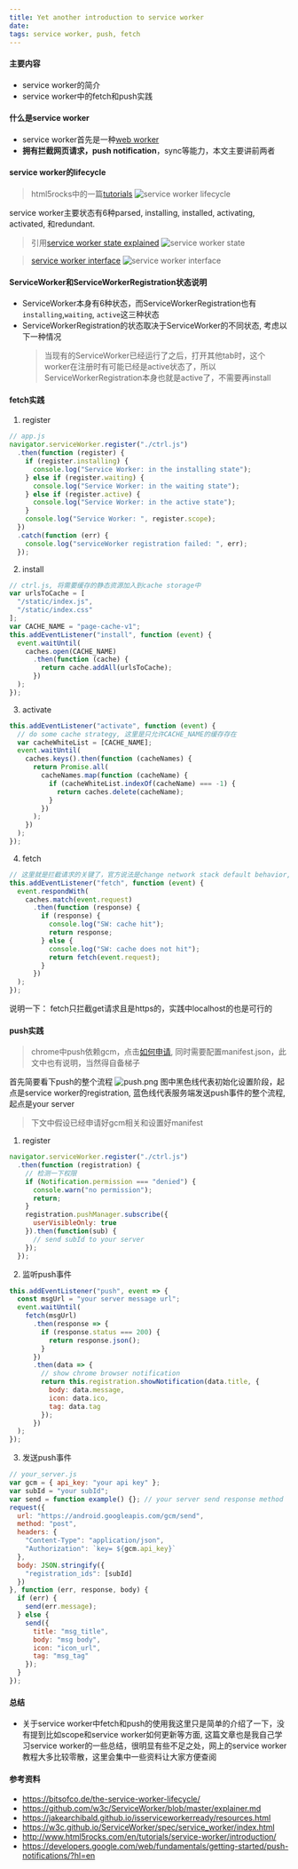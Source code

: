 ```yaml
---
title: Yet another introduction to service worker
date:
tags: service worker, push, fetch
---
```


#### 主要内容
- service worker的简介
- service worker中的fetch和push实践

#### 什么是service worker
- service worker首先是一种[web worker](http://www.html5rocks.com/en/tutorials/workers/basics/)
- **拥有拦截网页请求，push notification**，sync等能力，本文主要讲前两者

#### service worker的lifecycle
> html5rocks中的一篇[tutorials](http://www.html5rocks.com/en/tutorials/service-worker/introduction/)
![service worker lifecycle](https://www.skyitachi.cn/oss/pic/sw-lifecycle-small.png)

service worker主要状态有6种parsed, installing, installed, activating, activated, 和redundant.
> 引用[service worker state explained](https://bitsofco.de/the-service-worker-lifecycle/)
![service worker state](https://bitsofco.de/content/images/2016/07/Lifecycle-3.png)

> [service worker interface](https://w3c.github.io/ServiceWorker/spec/service_worker/index.html#service-worker-interface)
![service worker interface](https://www.skyitachi.cn/oss/pic/sw-interface.png)

#### ServiceWorker和ServiceWorkerRegistration状态说明
- ServiceWorker本身有6种状态，而ServiceWorkerRegistration也有`installing`,`waiting`, `active`这三种状态
- ServiceWorkerRegistration的状态取决于ServiceWorker的不同状态, 考虑以下一种情况
  > 当现有的ServiceWorker已经运行了之后，打开其他tab时，这个worker在注册时有可能已经是active状态了，所以ServiceWorkerRegistration本身也就是active了，不需要再install

#### fetch实践
1. register
```javascript
// app.js
navigator.serviceWorker.register("./ctrl.js")
  .then(function (register) {
    if (register.installing) {
      console.log("Service Worker: in the installing state");
    } else if (register.waiting) {
      console.log("Service Worker: in the waiting state");
    } else if (register.active) {
      console.log("Service Worker: in the active state");
    }
    console.log("Service Worker: ", register.scope);
  })
  .catch(function (err) {
    console.log("serviceWorker registration failed: ", err);
  });
```
2. install
```javascript
// ctrl.js, 将需要缓存的静态资源加入到cache storage中
var urlsToCache = [
  "/static/index.js", 
  "/static/index.css"
];
var CACHE_NAME = "page-cache-v1";
this.addEventListener("install", function (event) {
  event.waitUntil(
    caches.open(CACHE_NAME)
      .then(function (cache) {
        return cache.addAll(urlsToCache);
      })
  );
});
```
3. activate
```javascript
this.addEventListener("activate", function (event) {
  // do some cache strategy, 这里是只允许CACHE_NAME的缓存存在
  var cacheWhiteList = [CACHE_NAME];
  event.waitUntil(
    caches.keys().then(function (cacheNames) {
      return Promise.all(
        cacheNames.map(function (cacheName) {
          if (cacheWhiteList.indexOf(cacheName) === -1) {
            return caches.delete(cacheName);
          }
        })
      );
    })
  );
});
```
4. fetch
```javascript
// 这里就是拦截请求的关键了，官方说法是change network stack default behavior, 即使是offline的时候也是可触发fetch的
this.addEventListener("fetch", function (event) {
  event.respondWith(
    caches.match(event.request)
      .then(function (response) {
        if (response) {
          console.log("SW: cache hit");
          return response;
        } else {
          console.log("SW: cache does not hit");
          return fetch(event.request);
        }
      })
  );
});
```
说明一下： fetch只拦截get请求且是https的，实践中localhost的也是可行的

#### push实践
> chrome中push依赖gcm，点击[如何申请](https://developers.google.com/web/fundamentals/getting-started/push-notifications/step-04?hl=en), 同时需要配置manifest.json，此文中也有说明，当然得自备梯子

首先简要看下push的整个流程
![push.png](https://www.skyitachi.cn/oss/pic/sw-push.png)
图中黑色线代表初始化设置阶段，起点是service worker的registration,
蓝色线代表服务端发送push事件的整个流程, 起点是your server
> 下文中假设已经申请好gcm相关和设置好manifest

1. register
```javascript
navigator.serviceWorker.register("./ctrl.js")
  .then(function (registration) {
    // 检测一下权限
    if (Notification.permission === "denied") {
      console.warn("no permission");
      return;
    }
    registration.pushManager.subscribe({
      userVisibleOnly: true
    }).then(function(sub) {
      // send subId to your server
    });
  });
```
2. 监听push事件
```javascript
this.addEventListener("push", event => {
  const msgUrl = "your server message url";
  event.waitUntil(
    fetch(msgUrl)
      .then(response => {
        if (response.status === 200) {
          return response.json();
        }
      })
      .then(data => {
        // show chrome browser notification
        return this.registration.showNotification(data.title, {
          body: data.message,
          icon: data.ico,
          tag: data.tag
        });
      })
  );
});
```
3. 发送push事件
```javascript
// your_server.js
var gcm = { api_key: "your api key" };
var subId = "your subId";
var send = function example() {}; // your server send response method
request({
  url: "https://android.googleapis.com/gcm/send",
  method: "post",
  headers: {
    "Content-Type": "application/json",
    "Authorization": `key= ${gcm.api_key}`
  },
  body: JSON.stringify({
    "registration_ids": [subId]
  })
}, function (err, response, body) {
  if (err) {
    send(err.message);
  } else {
    send({
      title: "msg_title",
      body: "msg body",
      icon: "icon_url",
      tag: "msg_tag"
    });
  }
});
```

#### 总结
- 关于service worker中fetch和push的使用我这里只是简单的介绍了一下，没有提到比如scope和service worker如何更新等方面, 这篇文章也是我自己学习service worker的一些总结，很明显有些不足之处，网上的service worker教程大多比较零散，这里会集中一些资料让大家方便查阅

#### 参考资料
 - https://bitsofco.de/the-service-worker-lifecycle/
 - https://github.com/w3c/ServiceWorker/blob/master/explainer.md
 - https://jakearchibald.github.io/isserviceworkerready/resources.html
 - https://w3c.github.io/ServiceWorker/spec/service_worker/index.html
 - http://www.html5rocks.com/en/tutorials/service-worker/introduction/
 - https://developers.google.com/web/fundamentals/getting-started/push-notifications/?hl=en
